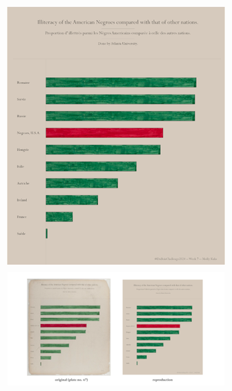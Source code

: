 ![Model](https://github.com/makuhs/DuboisChallenge/blob/main/2024/Week07/week7.png)

![Model](https://github.com/makuhs/DuboisChallenge/blob/main/2024/Week07/week7_sidebyside.png)
